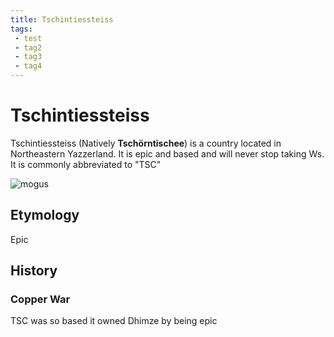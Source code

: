 ```yaml
---
title: Tschintiessteiss
tags:
 - test
 - tag2
 - tag3
 - tag4
---
```


# Tschintiessteiss

Tschintiessteiss (Natively **Tschörntischee**) is a country located in Northeastern Yazzerland. It is epic and based and will never stop taking Ws. It is commonly abbreviated to "TSC"

![mogus](https://cdn.discordapp.com/attachments/449275115549491211/813186729828679680/939F9B50219862A1D891A2AF6791F2FA1FD522E9.png)

## Etymology

Epic

## History

### Copper War

TSC was so based it owned Dhimze by being epic
